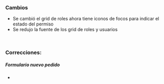 <h3>Cambios</h3>
<ul>
    <li>Se cambió el grid de roles ahora tiene iconos de focos para indicar el estado del permiso</li>
    <li>Se redujo la fuente de los grid de roles y usuarios</li>
</ul>

</br>

<h3>Correcciones:</h3>

<h5>Formulario nuevo pedido</h5>
<ul>
    <li></li>

</ul>